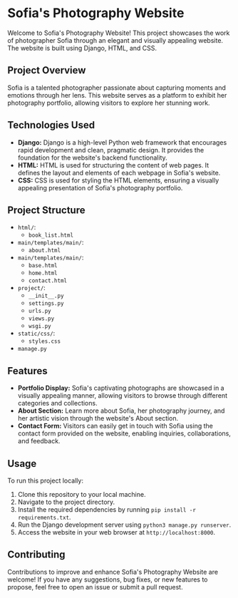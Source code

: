 # Sofia's Photography Website

Welcome to Sofia's Photography Website! This project showcases the work of photographer Sofia through an elegant and visually appealing website. The website is built using Django, HTML, and CSS.

## Project Overview

Sofia is a talented photographer passionate about capturing moments and emotions through her lens. This website serves as a platform to exhibit her photography portfolio, allowing visitors to explore her stunning work.

## Technologies Used

- **Django:** Django is a high-level Python web framework that encourages rapid development and clean, pragmatic design. It provides the foundation for the website's backend functionality.
- **HTML:** HTML is used for structuring the content of web pages. It defines the layout and elements of each webpage in Sofia's website.
- **CSS:** CSS is used for styling the HTML elements, ensuring a visually appealing presentation of Sofia's photography portfolio.

## Project Structure

- `html/`:
  - `book_list.html`
- `main/templates/main/`:
  - `about.html`
- `main/templates/main/`:
  - `base.html`
  - `home.html`
  - `contact.html`
- `project/`:
  - `__init__.py`
  - `settings.py`
  - `urls.py`
  - `views.py`
  - `wsgi.py`
- `static/css/`:
  - `styles.css`
- `manage.py`

## Features

- **Portfolio Display:** Sofia's captivating photographs are showcased in a visually appealing manner, allowing visitors to browse through different categories and collections.
- **About Section:** Learn more about Sofia, her photography journey, and her artistic vision through the website's About section.
- **Contact Form:** Visitors can easily get in touch with Sofia using the contact form provided on the website, enabling inquiries, collaborations, and feedback.

## Usage

To run this project locally:

1. Clone this repository to your local machine.
2. Navigate to the project directory.
3. Install the required dependencies by running `pip install -r requirements.txt`.
4. Run the Django development server using `python3 manage.py runserver`.
5. Access the website in your web browser at `http://localhost:8000`.

## Contributing

Contributions to improve and enhance Sofia's Photography Website are welcome! If you have any suggestions, bug fixes, or new features to propose, feel free to open an issue or submit a pull request.
